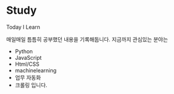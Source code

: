 # Study
Today I Learn

매일매일 틈틈히 공부했던 내용을 기록해둡니다.
지금까지 관심있는 분야는
* Python
* JavaScript
* Html/CSS
* machinelearning
* 업무 자동화
* 크롤링
입니다.

